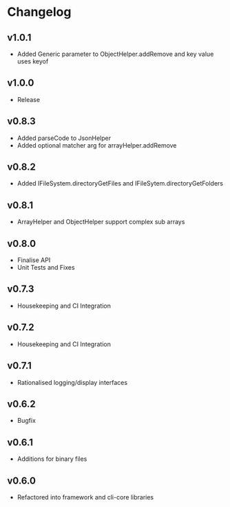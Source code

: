 # Changelog

## v1.0.1

* Added Generic parameter to ObjectHelper.addRemove and key value uses keyof

## v1.0.0

* Release

## v0.8.3

* Added parseCode to JsonHelper
* Added optional matcher arg for arrayHelper.addRemove

## v0.8.2

* Added IFileSystem.directoryGetFiles and IFileSytem.directoryGetFolders

## v0.8.1

* ArrayHelper and ObjectHelper support complex sub arrays

## v0.8.0

* Finalise API
* Unit Tests and Fixes

## v0.7.3

* Housekeeping and CI Integration

## v0.7.2

* Housekeeping and CI Integration

## v0.7.1

* Rationalised logging/display interfaces

## v0.6.2

* Bugfix

## v0.6.1

* Additions for binary files

## v0.6.0

* Refactored into framework and cli-core libraries